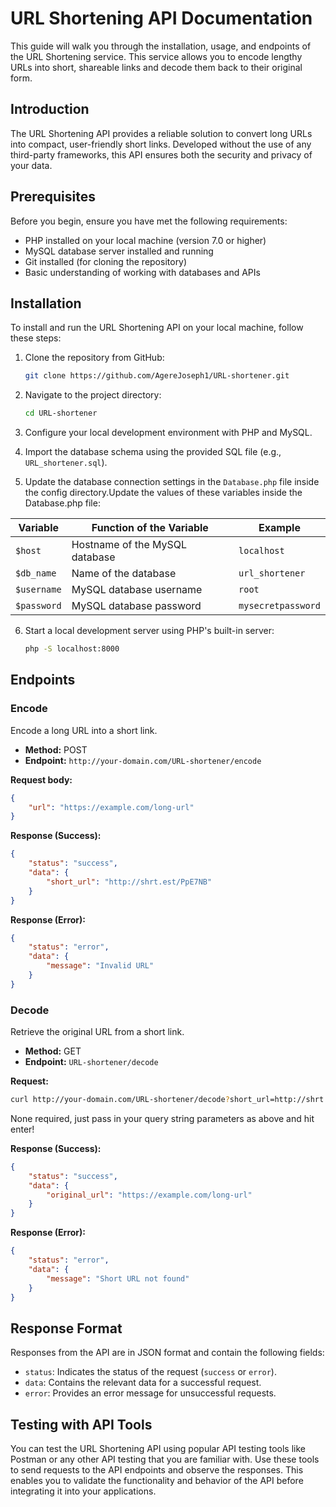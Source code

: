 # URL Shortening API Documentation

This guide will walk you through the installation, usage, and endpoints of the URL Shortening service. This service allows you to encode lengthy URLs into short, shareable links and decode them back to their original form.

## Introduction

The URL Shortening API provides a reliable solution to convert long URLs into compact, user-friendly short links. Developed without the use of any third-party frameworks, this API ensures both the security and privacy of your data.

## Prerequisites

Before you begin, ensure you have met the following requirements:

- PHP installed on your local machine (version 7.0 or higher)
- MySQL database server installed and running
- Git installed (for cloning the repository)
- Basic understanding of working with databases and APIs

## Installation

To install and run the URL Shortening API on your local machine, follow these steps:

1. Clone the repository from GitHub:

    ```bash
    git clone https://github.com/AgereJoseph1/URL-shortener.git
    ```

2. Navigate to the project directory:

    ```bash
    cd URL-shortener
    ```

3. Configure your local development environment with PHP and MySQL.

4. Import the database schema using the provided SQL file (e.g., `URL_shortener.sql`).

5. Update the database connection settings in the `Database.php` file inside the config directory.Update the values of these variables inside the Database.php file:


| Variable       | Function of the Variable         | Example                    |
|----------------|----------------------------------|----------------------------|
| `$host`         | Hostname of the MySQL database   | `localhost`                |
| `$db_name`     | Name of the database             | `url_shortener`            |
| `$username`    | MySQL database username          | `root`                     |
| `$password`    | MySQL database password          | `mysecretpassword`         |
 

6. Start a local development server using PHP's built-in server:

    ```bash
    php -S localhost:8000
    ```

## Endpoints

### Encode

Encode a long URL into a short link.

- **Method:** POST
- **Endpoint:** `http://your-domain.com/URL-shortener/encode`

**Request body:**
```json
{
    "url": "https://example.com/long-url"
}
```

**Response (Success):**

```json
{
    "status": "success",
    "data": {
        "short_url": "http://shrt.est/PpE7NB"
    }
}
```

**Response (Error):**

```json
{
    "status": "error",
    "data": {
        "message": "Invalid URL"
    }
}
```

### Decode

Retrieve the original URL from a short link.

- **Method:** GET
- **Endpoint:** `URL-shortener/decode`

**Request:**

```bash
curl http://your-domain.com/URL-shortener/decode?short_url=http://shrt.est/PpE7NB
```
None required, just pass in your query string parameters as above and hit enter!

**Response (Success):**

```json
{
    "status": "success",
    "data": {
        "original_url": "https://example.com/long-url"
    }
}
```

**Response (Error):**

```json
{
    "status": "error",
    "data": {
        "message": "Short URL not found"
    }
}
```

## Response Format

Responses from the API are in JSON format and contain the following fields:

- `status`: Indicates the status of the request (`success` or `error`).
- `data`: Contains the relevant data for a successful request.
- `error`: Provides an error message for unsuccessful requests.

## Testing with API Tools

You can test the URL Shortening API using popular API testing tools like Postman or any other API testing that you are familiar with. Use these tools to send requests to the API endpoints and observe the responses. This enables you to validate the functionality and behavior of the API before integrating it into your applications.

